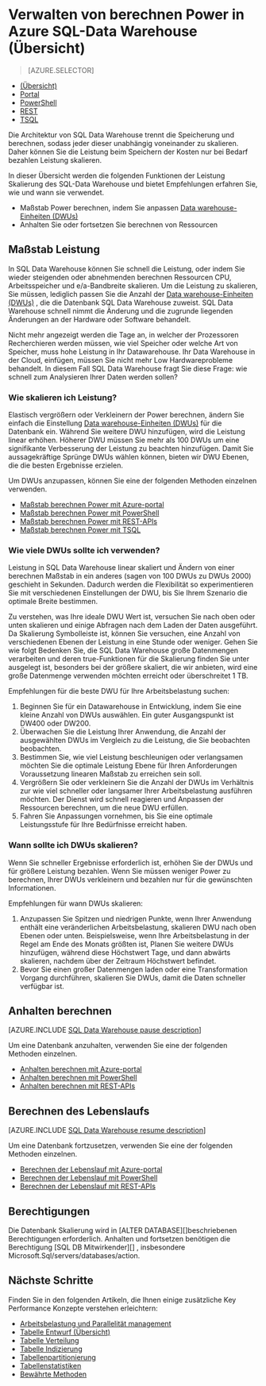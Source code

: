 <properties
   pageTitle="Verwalten von berechnen Power in Azure SQL-Data Warehouse (Übersicht) | Microsoft Azure"
   description="Leistung Skalierung-Funktionen in Azure SQL-Data Warehouse. Skalieren Sie indem Sie DWUs anpassen oder Anhalten Sie und fortsetzen Sie berechnen Ressourcen zum Speichern von Kosten."
   services="sql-data-warehouse"
   documentationCenter="NA"
   authors="barbkess"
   manager="barbkess"
   editor=""/>

<tags
   ms.service="sql-data-warehouse"
   ms.devlang="NA"
   ms.topic="article"
   ms.tgt_pltfrm="NA"
   ms.workload="data-services"
   ms.date="09/03/2016"
   ms.author="barbkess;sonyama"/>

# <a name="manage-compute-power-in-azure-sql-data-warehouse-overview"></a>Verwalten von berechnen Power in Azure SQL-Data Warehouse (Übersicht)

> [AZURE.SELECTOR]
- [(Übersicht)](sql-data-warehouse-manage-compute-overview.md)
- [Portal](sql-data-warehouse-manage-compute-portal.md)
- [PowerShell](sql-data-warehouse-manage-compute-powershell.md)
- [REST](sql-data-warehouse-manage-compute-rest-api.md)
- [TSQL](sql-data-warehouse-manage-compute-tsql.md)

Die Architektur von SQL Data Warehouse trennt die Speicherung und berechnen, sodass jeder dieser unabhängig voneinander zu skalieren. Daher können Sie die Leistung beim Speichern der Kosten nur bei Bedarf bezahlen Leistung skalieren. 

In dieser Übersicht werden die folgenden Funktionen der Leistung Skalierung des SQL-Data Warehouse und bietet Empfehlungen erfahren Sie, wie und wann sie verwendet. 

- Maßstab Power berechnen, indem Sie anpassen [Data warehouse-Einheiten (DWUs)][]
- Anhalten Sie oder fortsetzen Sie berechnen von Ressourcen

<a name="scale-performance-bk"></a>

## <a name="scale-performance"></a>Maßstab Leistung

In SQL Data Warehouse können Sie schnell die Leistung, oder indem Sie wieder steigenden oder abnehmenden berechnen Ressourcen CPU, Arbeitsspeicher und e/a-Bandbreite skalieren. Um die Leistung zu skalieren, Sie müssen, lediglich passen Sie die Anzahl der [Data warehouse-Einheiten (DWUs)][] , die die Datenbank SQL Data Warehouse zuweist. SQL Data Warehouse schnell nimmt die Änderung und die zugrunde liegenden Änderungen an der Hardware oder Software behandelt.

Nicht mehr angezeigt werden die Tage an, in welcher der Prozessoren Recherchieren werden müssen, wie viel Speicher oder welche Art von Speicher, muss hohe Leistung in Ihr Datawarehouse. Ihr Data Warehouse in der Cloud, einfügen, müssen Sie nicht mehr Low Hardwareprobleme behandelt. In diesem Fall SQL Data Warehouse fragt Sie diese Frage: wie schnell zum Analysieren Ihrer Daten werden sollen? 

### <a name="how-do-i-scale-performance"></a>Wie skalieren ich Leistung?

Elastisch vergrößern oder Verkleinern der Power berechnen, ändern Sie einfach die Einstellung [Data warehouse-Einheiten (DWUs)][] für die Datenbank ein. Während Sie weitere DWU hinzufügen, wird die Leistung linear erhöhen.  Höherer DWU müssen Sie mehr als 100 DWUs um eine signifikante Verbesserung der Leistung zu beachten hinzufügen. Damit Sie aussagekräftige Sprünge DWUs wählen können, bieten wir DWU Ebenen, die die besten Ergebnisse erzielen.
 
Um DWUs anzupassen, können Sie eine der folgenden Methoden einzelnen verwenden.

- [Maßstab berechnen Power mit Azure-portal][]
- [Maßstab berechnen Power mit PowerShell][]
- [Maßstab berechnen Power mit REST-APIs][]
- [Maßstab berechnen Power mit TSQL][]

### <a name="how-many-dwus-should-i-use"></a>Wie viele DWUs sollte ich verwenden?
 
Leistung in SQL Data Warehouse linear skaliert und Ändern von einer berechnen Maßstab in ein anderes (sagen von 100 DWUs zu DWUs 2000) geschieht in Sekunden. Dadurch werden die Flexibilität so experimentieren Sie mit verschiedenen Einstellungen der DWU, bis Sie Ihrem Szenario die optimale Breite bestimmen.

Zu verstehen, was Ihre ideale DWU Wert ist, versuchen Sie nach oben oder unten skalieren und einige Abfragen nach dem Laden der Daten ausgeführt. Da Skalierung Symbolleiste ist, können Sie versuchen, eine Anzahl von verschiedenen Ebenen der Leistung in eine Stunde oder weniger. Gehen Sie wie folgt Bedenken Sie, die SQL Data Warehouse große Datenmengen verarbeiten und deren true-Funktionen für die Skalierung finden Sie unter ausgelegt ist, besonders bei der größere skaliert, die wir anbieten, wird eine große Datenmenge verwenden möchten erreicht oder überschreitet 1 TB.

Empfehlungen für die beste DWU für Ihre Arbeitsbelastung suchen:

1. Beginnen Sie für ein Datawarehouse in Entwicklung, indem Sie eine kleine Anzahl von DWUs auswählen.  Ein guter Ausgangspunkt ist DW400 oder DW200.
2. Überwachen Sie die Leistung Ihrer Anwendung, die Anzahl der ausgewählten DWUs im Vergleich zu die Leistung, die Sie beobachten beobachten.
3. Bestimmen Sie, wie viel Leistung beschleunigen oder verlangsamen möchten Sie die optimale Leistung Ebene für Ihren Anforderungen Voraussetzung linearen Maßstab zu erreichen sein soll.
4. Vergrößern Sie oder verkleinern Sie die Anzahl der DWUs im Verhältnis zur wie viel schneller oder langsamer Ihrer Arbeitsbelastung ausführen möchten. Der Dienst wird schnell reagieren und Anpassen der Ressourcen berechnen, um die neue DWU erfüllen.
5. Fahren Sie Anpassungen vornehmen, bis Sie eine optimale Leistungsstufe für Ihre Bedürfnisse erreicht haben.

### <a name="when-should-i-scale-dwus"></a>Wann sollte ich DWUs skalieren?

Wenn Sie schneller Ergebnisse erforderlich ist, erhöhen Sie der DWUs und für größere Leistung bezahlen.  Wenn Sie müssen weniger Power zu berechnen, Ihrer DWUs verkleinern und bezahlen nur für die gewünschten Informationen. 

Empfehlungen für wann DWUs skalieren:

1. Anzupassen Sie Spitzen und niedrigen Punkte, wenn Ihrer Anwendung enthält eine veränderlichen Arbeitsbelastung, skalieren DWU nach oben Ebenen oder unten. Beispielsweise, wenn Ihre Arbeitsbelastung in der Regel am Ende des Monats größten ist, Planen Sie weitere DWUs hinzufügen, während diese Höchstwert Tage, und dann abwärts skalieren, nachdem über der Zeitraum Höchstwert befindet.
2. Bevor Sie einen großer Datenmengen laden oder eine Transformation Vorgang durchführen, skalieren Sie DWUs, damit die Daten schneller verfügbar ist.

<a name="pause-compute-bk"></a>

## <a name="pause-compute"></a>Anhalten berechnen

[AZURE.INCLUDE [SQL Data Warehouse pause description](../../includes/sql-data-warehouse-pause-description.md)]

Um eine Datenbank anzuhalten, verwenden Sie eine der folgenden Methoden einzelnen.

- [Anhalten berechnen mit Azure-portal][]
- [Anhalten berechnen mit PowerShell][]
- [Anhalten berechnen mit REST-APIs][]

<a name="resume-compute-bk"></a>

## <a name="resume-compute"></a>Berechnen des Lebenslaufs

[AZURE.INCLUDE [SQL Data Warehouse resume description](../../includes/sql-data-warehouse-resume-description.md)]

Um eine Datenbank fortzusetzen, verwenden Sie eine der folgenden Methoden einzelnen.

- [Berechnen der Lebenslauf mit Azure-portal][]
- [Berechnen der Lebenslauf mit PowerShell][]
- [Berechnen der Lebenslauf mit REST-APIs][]

## <a name="permissions"></a>Berechtigungen

Die Datenbank Skalierung wird in [ALTER DATABASE][]beschriebenen Berechtigungen erforderlich.  Anhalten und fortsetzen benötigen die Berechtigung [SQL DB Mitwirkender][] , insbesondere Microsoft.Sql/servers/databases/action.

<a name="next-steps-bk"></a>

## <a name="next-steps"></a>Nächste Schritte
Finden Sie in den folgenden Artikeln, die Ihnen einige zusätzliche Key Performance Konzepte verstehen erleichtern:

- [Arbeitsbelastung und Parallelität management][]
- [Tabelle Entwurf (Übersicht)][]
- [Tabelle Verteilung][]
- [Tabelle Indizierung][]
- [Tabellenpartitionierung][]
- [Tabellenstatistiken][]
- [Bewährte Methoden][]

<!--Image reference-->

<!--Article references-->
[Data warehouse-Einheiten (DWUs)]: ./sql-data-warehouse-overview-what-is.md#data-warehouse-units

[Maßstab berechnen Power mit Azure-portal]: ./sql-data-warehouse-manage-compute-portal.md#scale-compute-bk
[Maßstab berechnen Power mit PowerShell]: ./sql-data-warehouse-manage-compute-powershell.md#scale-compute-bk
[Maßstab berechnen Power mit REST-APIs]: ./sql-data-warehouse-manage-compute-rest-api.md#scale-compute-bk
[Maßstab berechnen Power mit TSQL]: ./sql-data-warehouse-manage-compute-tsql.md#scale-compute-bk

[capacity limits]: ./sql-data-warehouse-service-capacity-limits.md

[Anhalten berechnen mit Azure-portal]:  ./sql-data-warehouse-manage-compute-portal.md#pause-compute-bk
[Anhalten berechnen mit PowerShell]: ./sql-data-warehouse-manage-compute-powershell.md#pause-compute-bk
[Anhalten berechnen mit REST-APIs]: ./sql-data-warehouse-manage-compute-rest-api.md#pause-compute-bk

[Berechnen der Lebenslauf mit Azure-portal]:  ./sql-data-warehouse-manage-compute-portal.md#resume-compute-bk
[Berechnen der Lebenslauf mit PowerShell]: ./sql-data-warehouse-manage-compute-powershell.md#resume-compute-bk
[Berechnen der Lebenslauf mit REST-APIs]: ./sql-data-warehouse-manage-compute-rest-api.md#resume-compute-bk

[Arbeitsbelastung und Parallelität management]: ./sql-data-warehouse-develop-concurrency.md
[Tabelle Entwurf (Übersicht)]: ./sql-data-warehouse-tables-overview.md
[Tabelle Verteilung]: ./sql-data-warehouse-tables-distribute.md
[Tabelle Indizierung]: ./sql-data-warehouse-tables-index.md
[Tabellenpartitionierung]: ./sql-data-warehouse-tables-partition.md
[Tabellenstatistiken]: ./sql-data-warehouse-tables-statistics.md
[Bewährte Methoden]: ./sql-data-warehouse-best-practices.md 
[development overview]: ./sql-data-warehouse-overview-develop.md

[SQL-DB Mitwirkender]: ../active-directory/role-based-access-built-in-roles.md#sql-db-contributor

<!--MSDN references-->
[ÄNDERN DER DATENBANK]: https://msdn.microsoft.com/library/mt204042.aspx

<!--Other Web references-->
[Azure portal]: http://portal.azure.com/

